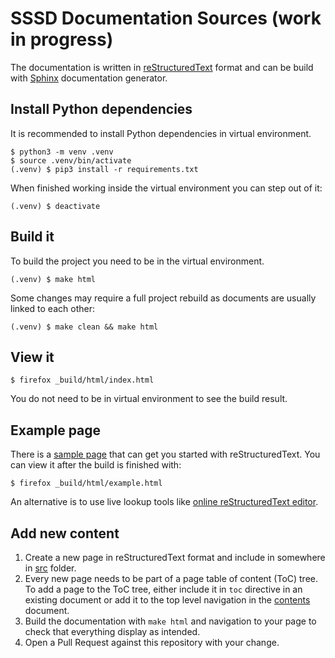 # SSSD Documentation Sources (work in progress)

The documentation is written in [reStructuredText] format and can be build
with [Sphinx] documentation generator.

[reStructuredText]: https://docutils.sourceforge.io/rst.html
[Sphinx]: https://www.sphinx-doc.org

## Install Python dependencies

It is recommended to install Python dependencies in virtual environment.

```console
$ python3 -m venv .venv
$ source .venv/bin/activate
(.venv) $ pip3 install -r requirements.txt
```

When finished working inside the virtual environment you can step out of it:

```console
(.venv) $ deactivate
```

## Build it
To build the project you need to be in the virtual environment.
```console
(.venv) $ make html
```

Some changes may require a full project rebuild as documents are usually
linked to each other:
```console
(.venv) $ make clean && make html
```

## View it
```console
$ firefox _build/html/index.html
```
You do not need to be in virtual environment to see the build result.

## Example page

There is a [sample page] that can get you started with reStructuredText. You
can view it after the build is finished with:

```console
$ firefox _build/html/example.html
```

An alternative is to use live lookup tools like [online reStructuredText editor].

[sample page]: src/example.rst
[online reStructuredText editor]: http://rst.ninjs.org/#

## Add new content

1. Create a new page in reStructuredText format and include in somewhere in
   [src] folder.
2. Every new page needs to be part of a page table of content (ToC) tree. To
   add a page to the ToC tree, either include it in `toc` directive in an
   existing document or add it to the top level navigation in the [contents]
   document.
3. Build the documentation with `make html` and navigation to your page to check
   that everything display as intended.
4. Open a Pull Request against this repository with your change.

[src]: src
[contents]: src/contents.rst

